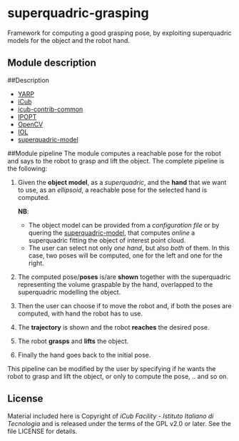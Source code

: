 # superquadric-grasping
Framework for computing a good grasping pose, by exploiting superquadric models for the object and the robot hand.

## Module description

##Description
- [YARP](https://github.com/robotology/yarp)
- [iCub](https://github.com/robotology/icub-main)
- [icub-contrib-common](https://github.com/robotology/icub-contrib-common)
- [IPOPT](https://projects.coin-or.org/Ipopt)
- [OpenCV](http://opencv.org/)
- [IOL](https://github.com/robotology/iol)
- [superquadric-model](https://github.com/robotology/superquadric-model)

##Module pipeline
The module computes a reachable pose for the robot and says to the robot to grasp and lift the object.
The complete pipeline is the following:

1. Given the <b>object model</b>, as a _superquadric_, and the <b>hand</b> that we want to use, as an _ellipsoid_, a reachable pose for the selected hand is computed. 

    <b>NB</b>: 
    - The  object model can be provided from a _configuration file_ or by quering the [superquadric-model](https://github.com/robotology/superquadric-model), that computes _online_ a superquadric fitting the object of interest point cloud. 
    - The user can select not only _one hand_, but also _both_ of them. In this case, two poses will be computed, one for the left and one for the right.
    
2. The computed pose/<b>poses</b> is/are <b>shown</b> together with the superquadric representing the volume graspable by the hand, overlapped to the superquadric modelling the object.
3. Then the user can choose if to move the robot and, if both the poses are computed, with hand the robot has to use.
4. The <b>trajectory</b> is shown and the robot <b>reaches</b> the desired pose.
5. The robot <b>grasps</b> and <b>lifts</b> the object.
6. Finally the hand goes back to the initial pose.

This pipeline can be modified by the user by specifying if he wants the robot to grasp and lift the object, or only to compute the pose, .. and so on.

## License
Material included here is Copyright of _iCub Facility - Istituto Italiano di Tecnologia_
and is released under the terms of the GPL v2.0 or later. See the file LICENSE for details.
